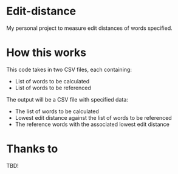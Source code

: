 # Edit-distance

My personal project to measure edit distances of words specified.

# How this works

This code takes in two CSV files, each containing:
- List of words to be calculated
- List of words to be referenced

The output will be a CSV file with specified data:
- The list of words to be calculated
- Lowest edit distance against the list of words to be referenced
- The reference words with the associated lowest edit distance


# Thanks to
TBD!